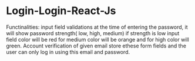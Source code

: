 # Login-Login-React-Js
Functinalities: input field validations at the time of entering the password, it will show password strength( low, high, medium) if strength is low input field color will be red for medium color will be orange and for high color will green.  Account verification of given email store ethese form fields and the user can only log in using this email and password.
